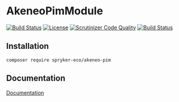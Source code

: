 # AkeneoPimModule

[![Build Status](https://travis-ci.org/spryker-eco/akeneo-pim.svg?branch=master)](https://travis-ci.org/spryker-eco/akeneo-pim)
[![License](https://img.shields.io/github/license/spryker-eco/akeneo-pim.svg?b=master)](https://github.com/spryker-eco/akeneo-pim)
[![Scrutinizer Code Quality](https://scrutinizer-ci.com/g/spryker-eco/akeneo-pim/badges/quality-score.png?b=master)](https://scrutinizer-ci.com/g/spryker-eco/akeneo-pim/?branch=master)
[![Build Status](https://scrutinizer-ci.com/g/spryker-eco/akeneo-pim/badges/build.png?b=master)](https://scrutinizer-ci.com/g/spryker-eco/akeneo-pim/build-status/master)

## Installation

```
composer require spryker-eco/akeneo-pim
```

## Documentation

[Documentation](https://documentation.spryker.com/industry_partners/performance/akeneo/akeneo.htm)